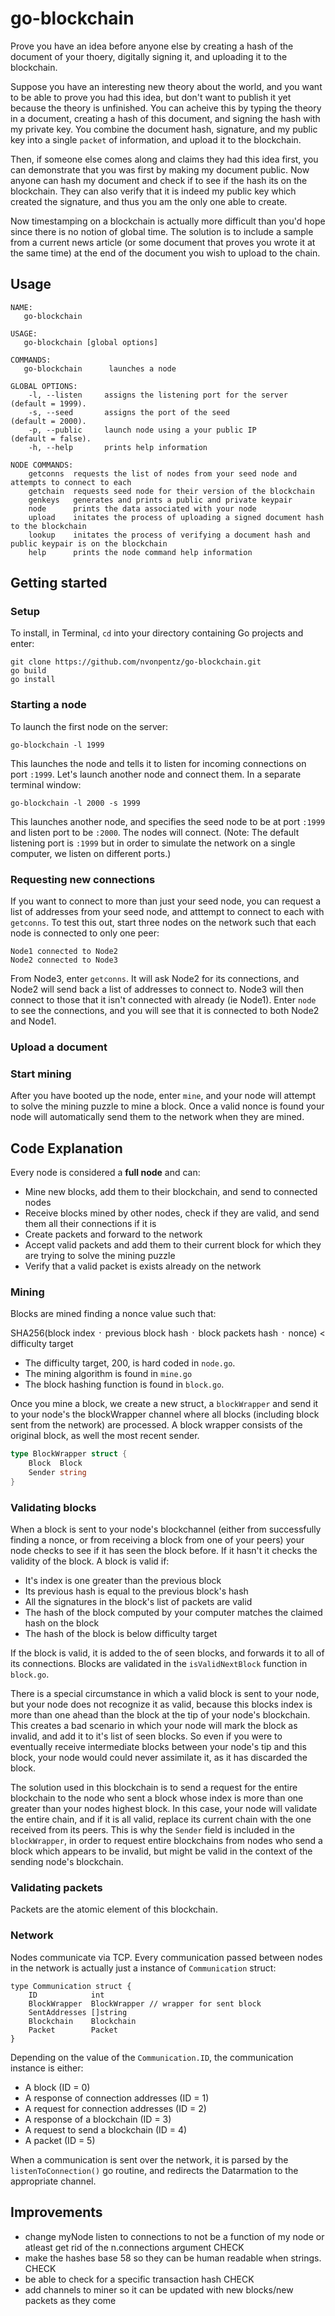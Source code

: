 # go-blockchain
Prove you have an idea before anyone else by creating a hash of the document of your thoery, digitally signing it, and uploading it to the blockchain.

Suppose you have an interesting new theory about the world, and you want to be able to prove you had this idea, but don't want to publish it yet because the theory is unfinished.  You can acheive this by typing the theory in a document, creating a hash of this document, and signing the hash with my private key.  You combine the document hash, signature, and my public key into a single `packet` of information, and upload it to the blockchain.

Then, if someone else comes along and claims they had this idea first, you can demonstrate that you was first by making my document public.  Now anyone can hash my document and check if to see if the hash its on the blockchain.  They can also verify that it is indeed my public key which created the signature, and thus you am the only one able to create.

Now timestamping on a blockchain is actually more difficult than you'd hope since there is no notion of global time.  The solution is to include a sample from a current news article (or some document that proves you wrote it at the same time) at the end of the document you wish to upload to the chain.

## Usage
```
NAME:
   go-blockchain

USAGE:
   go-blockchain [global options]

COMMANDS:
   go-blockchain      launches a node

GLOBAL OPTIONS:
    -l, --listen     assigns the listening port for the server        (default = 1999).
    -s, --seed       assigns the port of the seed                     (default = 2000).
    -p, --public     launch node using a your public IP               (default = false).
    -h, --help       prints help information

NODE COMMANDS:
    getconns  requests the list of nodes from your seed node and attempts to connect to each
    getchain  requests seed node for their version of the blockchain
    genkeys   generates and prints a public and private keypair
    node      prints the data associated with your node
    upload    initates the process of uploading a signed document hash to the blockchain
    lookup    initates the process of verifying a document hash and public keypair is on the blockchain
    help      prints the node command help information
```
## Getting started
### Setup
To install, in Terminal, `cd` into your directory containing Go projects and enter:
```
git clone https://github.com/nvonpentz/go-blockchain.git
go build
go install
```
### Starting a node
To launch the first node on the server:
```
go-blockchain -l 1999
```
This launches the node and tells it to listen for incoming connections on port `:1999`.  Let's launch another node and connect them.  In a separate terminal window:
```
go-blockchain -l 2000 -s 1999
```
This launches another node, and specifies the seed node to be at port `:1999` and listen port to be `:2000`.  The nodes will connect. (Note:  The default listening port is `:1999` but in order to simulate the network on a single computer, we listen on different ports.)

### Requesting new connections
If you want to connect to more than just your seed node, you can request a list of addresses from your seed node, and atttempt to connect to each with `getconns`. To test this out, start three nodes on the network such that each node is connected to only one peer:

```
Node1 connected to Node2
Node2 connected to Node3
```

From Node3, enter `getconns`.  It will ask Node2 for its connections, and Node2 will send back a list of addresses to connect to.  Node3 will then connect to those that it isn't connected with already (ie Node1).  Enter `node` to see the connections, and you will see that it is connected to both Node2 and Node1.

### Upload a document

### Start mining
After you have booted up the node, enter `mine`, and your node will 
attempt to solve the mining puzzle to mine a block.  Once a valid nonce is found your node will automatically send them to the network when they are mined.

## Code Explanation
Every node is considered a **full node** and can:
* Mine new blocks, add them to their blockchain, and send to connected nodes
* Receive blocks mined by other nodes, check if they are valid, and send them all their connections if it is
* Create packets and forward to the network
* Accept valid packets and add them to their current block for which they are trying to solve the mining puzzle
* Verify that a valid packet is exists already on the network

### Mining
Blocks are mined finding a nonce value such that:

  SHA256(block index ᛫ previous block hash ᛫ block packets hash ᛫ nonce) < difficulty target

* The difficulty target, 200, is hard coded in `node.go`.
* The mining algorithm is found in `mine.go`
* The block hashing function is found in `block.go`.

Once you mine a block, we create a new struct, a `blockWrapper` and send it to your node's the blockWrapper channel where all blocks (including block sent from the network) are processed.  A block wrapper consists of the original block, as well the most recent sender.

```go
type BlockWrapper struct {
    Block  Block
    Sender string
}
```

### Validating blocks
When a block is sent to your node's blockchannel (either from successfully finding a nonce, or from receiving a block from one of your peers) your node checks to see if it has seen the block before.  If it hasn't it checks the validity of the block.  A block is valid if:

* It's index is one greater than the previous block
* Its previous hash is equal to the previous block's hash
* All the signatures in the block's list of packets are valid
* The hash of the block computed by your computer matches the claimed hash on the block
* The hash of the block is below difficulty target

If the block is valid, it is added to the of seen blocks, and forwards it to all of its connections.  Blocks are validated in the `isValidNextBlock` function in `block.go`.

There is a special circumstance in which a valid block is sent to your node, but your node does not recognize it as valid, because this blocks index is more than one ahead than the block at the tip of your node's blockchain.  This creates a bad scenario in which your node will mark the block as invalid, and add it to it's list of seen blocks.  So even if you were to eventually receive intermediate blocks between your node's tip and this block, your node would could never assimilate it, as it has discarded the block.

The solution used in this blockchain is to send a request for the entire blockchain to the node who sent a block whose index is more than one greater than your nodes highest block.  In this case, your node will validate the entire chain, and if it is all valid, replace its current chain with the one received from its peers.  This is why the `Sender` field is included in the `blockWrapper`, in order to request entire blockchains from nodes who send a block which appears to be invalid, but might be valid in the context of the sending node's blockchain.

### Validating packets
Packets are the atomic element of this blockchain.

### Network
Nodes communicate via TCP.  Every communication passed between nodes in the network is actually just a instance of `Communication` struct:
```
type Communication struct {
    ID            int
    BlockWrapper  BlockWrapper // wrapper for sent block
    SentAddresses []string
    Blockchain    Blockchain
    Packet        Packet
}
```
Depending on the value of the `Communication.ID`, the communication instance is either:
* A block (ID = 0)
* A response of connection addresses (ID = 1)
* A request for connection addresses (ID = 2)
* A response of a blockchain (ID = 3)
* A request to send a blockchain (ID = 4)
* A packet (ID = 5)

When a communication is sent over the network, it is parsed by the `listenToConnection()` go routine, and redirects the Datarmation to the appropriate channel.

## Improvements
* change myNode listen to connections to not be a function of my node or atleast get rid of the n.connections argument CHECK
* make the hashes base 58 so they can be human readable when strings. CHECK
* be able to check for a specific transaction hash CHECK
* add channels to miner so it can be updated with new blocks/new packets as they come


